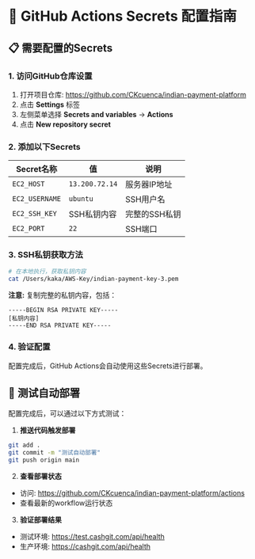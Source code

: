 # 🔑 GitHub Actions Secrets 配置指南

## 📋 需要配置的Secrets

### 1. 访问GitHub仓库设置
1. 打开项目仓库: https://github.com/CKcuenca/indian-payment-platform
2. 点击 **Settings** 标签
3. 左侧菜单选择 **Secrets and variables** → **Actions**
4. 点击 **New repository secret**

### 2. 添加以下Secrets

| Secret名称 | 值 | 说明 |
|------------|-----|------|
| `EC2_HOST` | `13.200.72.14` | 服务器IP地址 |
| `EC2_USERNAME` | `ubuntu` | SSH用户名 |
| `EC2_SSH_KEY` | SSH私钥内容 | 完整的SSH私钥 |
| `EC2_PORT` | `22` | SSH端口 |

### 3. SSH私钥获取方法

```bash
# 在本地执行，获取私钥内容
cat /Users/kaka/AWS-Key/indian-payment-key-3.pem
```

**注意:** 复制完整的私钥内容，包括：
```
-----BEGIN RSA PRIVATE KEY-----
[私钥内容]
-----END RSA PRIVATE KEY-----
```

### 4. 验证配置

配置完成后，GitHub Actions会自动使用这些Secrets进行部署。

## 🚀 测试自动部署

配置完成后，可以通过以下方式测试：

1. **推送代码触发部署**
```bash
git add .
git commit -m "测试自动部署"
git push origin main
```

2. **查看部署状态**
- 访问: https://github.com/CKcuenca/indian-payment-platform/actions
- 查看最新的workflow运行状态

3. **验证部署结果**
- 测试环境: https://test.cashgit.com/api/health
- 生产环境: https://cashgit.com/api/health
